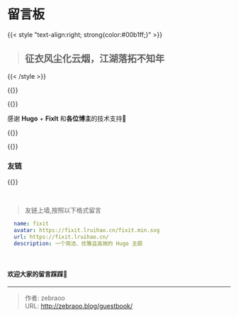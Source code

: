 # 留言板



{{< style "text-align:right; strong{color:#00b1ff;}" >}}
> ## 征衣风尘化云烟，江湖落拓不知年
{{< /style >}}


{{<center-quote >}}

{{<typeit  >}}

感谢 **Hugo** + **FixIt** 和**各位博主**的技术支持🫶 

{{</typeit >}}

{{</center-quote >}}
</br>



### 友链

{{<friend name="fixit" url="https://fixit.lruihao.cn/" logo="https://fixit.lruihao.cn/fixit.min.svg" word="一个简洁、优雅且高效的 Hugo 主题" >}}

</br>

> 友链上墙,按照以下格式留言
```yaml
  name: fixit
  avatar: https://fixit.lruihao.cn/fixit.min.svg
  url: https://fixit.lruihao.cn/
  description: 一个简洁、优雅且高效的 Hugo 主题
```
</br>

#### 欢迎大家的留言踩踩🦶

---

> 作者: zebraoo  
> URL: http://zebraoo.blog/guestbook/  

